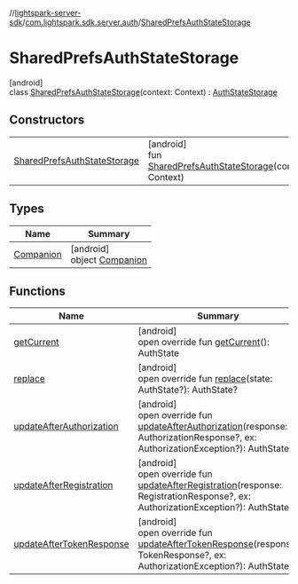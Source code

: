 //[lightspark-server-sdk](../../../index.md)/[com.lightspark.sdk.server.auth](../index.md)/[SharedPrefsAuthStateStorage](index.md)

# SharedPrefsAuthStateStorage

[android]\
class [SharedPrefsAuthStateStorage](index.md)(context: Context) : [AuthStateStorage](../-auth-state-storage/index.md)

## Constructors

| | |
|---|---|
| [SharedPrefsAuthStateStorage](-shared-prefs-auth-state-storage.md) | [android]<br>fun [SharedPrefsAuthStateStorage](-shared-prefs-auth-state-storage.md)(context: Context) |

## Types

| Name | Summary |
|---|---|
| [Companion](-companion/index.md) | [android]<br>object [Companion](-companion/index.md) |

## Functions

| Name | Summary |
|---|---|
| [getCurrent](get-current.md) | [android]<br>open override fun [getCurrent](get-current.md)(): AuthState |
| [replace](replace.md) | [android]<br>open override fun [replace](replace.md)(state: AuthState?): AuthState? |
| [updateAfterAuthorization](update-after-authorization.md) | [android]<br>open override fun [updateAfterAuthorization](update-after-authorization.md)(response: AuthorizationResponse?, ex: AuthorizationException?): AuthState? |
| [updateAfterRegistration](update-after-registration.md) | [android]<br>open override fun [updateAfterRegistration](update-after-registration.md)(response: RegistrationResponse?, ex: AuthorizationException?): AuthState? |
| [updateAfterTokenResponse](update-after-token-response.md) | [android]<br>open override fun [updateAfterTokenResponse](update-after-token-response.md)(response: TokenResponse?, ex: AuthorizationException?): AuthState? |
